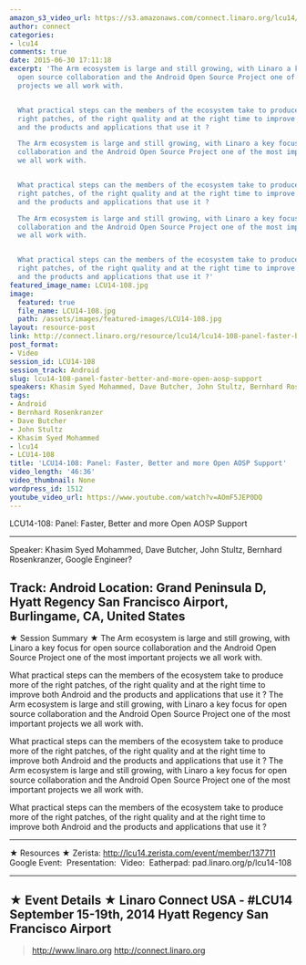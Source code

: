 ```yaml
---
amazon_s3_video_url: https://s3.amazonaws.com/connect.linaro.org/lcu14/videos/09-15-Monday/LCU14-108-+Panel-+Faster%252C+Better+and+more+Open+AOSP+Support.mp4
author: connect
categories:
- lcu14
comments: true
date: 2015-06-30 17:11:18
excerpt: 'The Arm ecosystem is large and still growing, with Linaro a key focus for
  open source collaboration and the Android Open Source Project one of the most important
  projects we all work with.


  What practical steps can the members of the ecosystem take to produce more of the
  right patches, of the right quality and at the right time to improve both Android
  and the products and applications that use it ?

  The Arm ecosystem is large and still growing, with Linaro a key focus for open source
  collaboration and the Android Open Source Project one of the most important projects
  we all work with.


  What practical steps can the members of the ecosystem take to produce more of the
  right patches, of the right quality and at the right time to improve both Android
  and the products and applications that use it ?

  The Arm ecosystem is large and still growing, with Linaro a key focus for open source
  collaboration and the Android Open Source Project one of the most important projects
  we all work with.


  What practical steps can the members of the ecosystem take to produce more of the
  right patches, of the right quality and at the right time to improve both Android
  and the products and applications that use it ?'
featured_image_name: LCU14-108.jpg
image:
  featured: true
  file_name: LCU14-108.jpg
  path: /assets/images/featured-images/LCU14-108.jpg
layout: resource-post
link: http://connect.linaro.org/resource/lcu14/lcu14-108-panel-faster-better-and-more-open-aosp-support/
post_format:
- Video
session_id: LCU14-108
session_track: Android
slug: lcu14-108-panel-faster-better-and-more-open-aosp-support
speakers: Khasim Syed Mohammed, Dave Butcher, John Stultz, Bernhard Rosenkranzer
tags:
- Android
- Bernhard Rosenkranzer
- Dave Butcher
- John Stultz
- Khasim Syed Mohammed
- lcu14
- LCU14-108
title: 'LCU14-108: Panel: Faster, Better and more Open AOSP Support'
video_length: '46:36'
video_thumbnail: None
wordpress_id: 1512
youtube_video_url: https://www.youtube.com/watch?v=AOmF5JEP0DQ
---
```


LCU14-108: Panel: Faster, Better and more Open AOSP Support

---------------------------------------------------

Speaker: Khasim Syed Mohammed, Dave Butcher, John Stultz, Bernhard Rosenkranzer, Google Engineer?

Track: Android
Location: Grand Peninsula D, Hyatt Regency San Francisco Airport, Burlingame, CA, United States
---------------------------------------------------

★ Session Summary ★
The Arm ecosystem is large and still growing, with Linaro a key focus for open source collaboration and the Android Open Source Project one of the most important projects we all work with.

What practical steps can the members of the ecosystem take to produce more of the right patches, of the right quality and at the right time to improve both Android and the products and applications that use it ?
The Arm ecosystem is large and still growing, with Linaro a key focus for open source collaboration and the Android Open Source Project one of the most important projects we all work with.

What practical steps can the members of the ecosystem take to produce more of the right patches, of the right quality and at the right time to improve both Android and the products and applications that use it ?
The Arm ecosystem is large and still growing, with Linaro a key focus for open source collaboration and the Android Open Source Project one of the most important projects we all work with.

What practical steps can the members of the ecosystem take to produce more of the right patches, of the right quality and at the right time to improve both Android and the products and applications that use it ?

---------------------------------------------------

★ Resources ★
Zerista: http://lcu14.zerista.com/event/member/137711
Google Event: 
Presentation: 
Video: 
Eatherpad: pad.linaro.org/p/lcu14-108

---------------------------------------------------

★ Event Details ★
Linaro Connect USA - #LCU14
September 15-19th, 2014
Hyatt Regency San Francisco Airport
---------------------------------------------------

> http://www.linaro.org
> http://connect.linaro.org